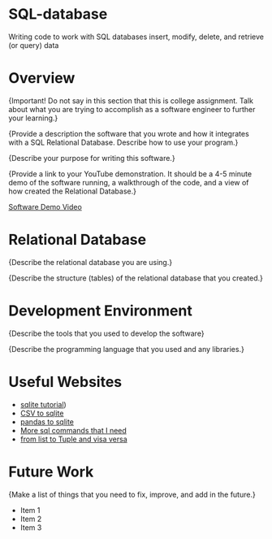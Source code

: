 # SQL-database
Writing code to work with SQL databases
insert, modify, delete, and retrieve (or query) data
# Overview

{Important!  Do not say in this section that this is college assignment.  Talk about what you are trying to accomplish as a software engineer to further your learning.}

{Provide a description the software that you wrote and how it integrates with a SQL Relational Database. Describe how to use your program.}

{Describe your purpose for writing this software.}

{Provide a link to your YouTube demonstration.  It should be a 4-5 minute demo of the software running, a walkthrough of the code, and a view of how created the Relational Database.}

[Software Demo Video](http://youtube.link.goes.here)

# Relational Database

{Describe the relational database you are using.}

{Describe the structure (tables) of the relational database that you created.}

# Development Environment

{Describe the tools that you used to develop the software}

{Describe the programming language that you used and any libraries.}

# Useful Websites
* [sqlite tutorial](https://www.youtube.com/watch?v=xbBFHiTFLRc))
* [CSV to sqlite](https://mungingdata.com/sqlite/create-database-load-csv-python/)
* [pandas to sqlite](https://pandas.pydata.org/pandas-docs/stable/reference/api/pandas.DataFrame.to_sql.html)
* [More sql commands that I need](https://www.sqlitetutorial.net/sqlite-select/)
* [from list to Tuple and visa versa](https://www.geeksforgeeks.org/python-convert-a-list-into-a-tuple/)

# Future Work

{Make a list of things that you need to fix, improve, and add in the future.}
* Item 1
* Item 2
* Item 3
